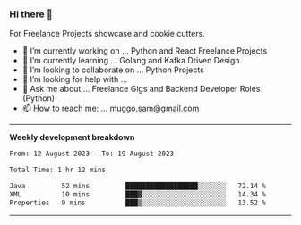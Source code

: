 ### Hi there 👋 



For Freelance Projects showcase and cookie cutters.

- 🔭 I’m currently working on ... Python and React Freelance Projects
- 🌱 I’m currently learning ... Golang and Kafka Driven Design
- 👯 I’m looking to collaborate on ... Python Projects
- 🤔 I’m looking for help with ...
- 💬 Ask me about ... Freelance Gigs and Backend Developer Roles (Python)
- 📫 How to reach me: ... muggo.sam@gmail.com
---------
**Weekly development breakdown**
<!--START_SECTION:waka-->

```txt
From: 12 August 2023 - To: 19 August 2023

Total Time: 1 hr 12 mins

Java         52 mins         ██████████████████░░░░░░░   72.14 %
XML          10 mins         ███▓░░░░░░░░░░░░░░░░░░░░░   14.34 %
Properties   9 mins          ███▒░░░░░░░░░░░░░░░░░░░░░   13.52 %
```

<!--END_SECTION:waka-->

----------


